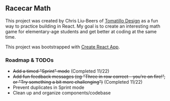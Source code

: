 ## Racecar Math

This project was created by Chris Liu-Beers of [Tomatillo Design](http://www.tomatillodesign.com) as a fun way to practice building in React. My goal is to create an interesting math game for elementary-age students and get better at coding at the same time.

This project was bootstrapped with [Create React App](https://github.com/facebook/create-react-app).

### Roadmap & TODOs

- ~~Add a timed "Sprint" mode~~ (Completed 11/22)
- ~~Add fun feedback messages (eg "Three in row correct - you're on fire!", or "Try something a bit more challenging")~~ (Completed 11/22)
- Prevent duplicates in Sprint mode
- Clean up and organize components/codebase
